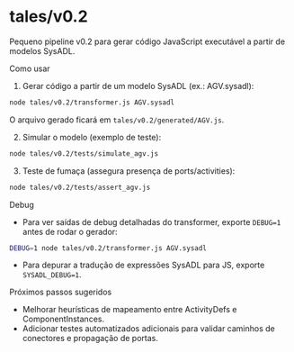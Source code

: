 # tales/v0.2

Pequeno pipeline v0.2 para gerar código JavaScript executável a partir de modelos SysADL.

Como usar

1. Gerar código a partir de um modelo SysADL (ex.: AGV.sysadl):

```bash
node tales/v0.2/transformer.js AGV.sysadl
```

O arquivo gerado ficará em `tales/v0.2/generated/AGV.js`.

2. Simular o modelo (exemplo de teste):

```bash
node tales/v0.2/tests/simulate_agv.js
```

3. Teste de fumaça (assegura presença de ports/activities):

```bash
node tales/v0.2/tests/assert_agv.js
```

Debug

- Para ver saídas de debug detalhadas do transformer, exporte `DEBUG=1` antes de rodar o gerador:

```bash
DEBUG=1 node tales/v0.2/transformer.js AGV.sysadl
```

- Para depurar a tradução de expressões SysADL para JS, exporte `SYSADL_DEBUG=1`.

Próximos passos sugeridos

- Melhorar heurísticas de mapeamento entre ActivityDefs e ComponentInstances.
- Adicionar testes automatizados adicionais para validar caminhos de conectores e propagação de portas.


